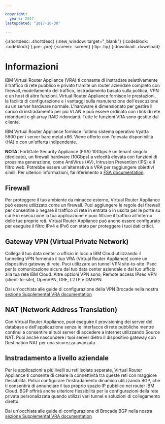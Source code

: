 ```yaml
---

copyright:
  years: 2017
lastupdated: "2017-10-30"

---
```


{:shortdesc: .shortdesc}
{:new_window: target="_blank"}
{:codeblock: .codeblock}
{:pre: .pre}
{:screen: .screen}
{:tip: .tip}
{:download: .download}

# Informazioni
IBM Virtual Router Appliance (VRA) ti consente di instradare selettivamente il traffico di rete pubblico e privato tramite un router aziendale completo con firewall, modellamento del traffico, instradamento basato sulla politica, VPN e un host di altre funzioni. Virtual Router Appliance fornisce le prestazioni, la facilità di configurazione e i vantaggi sulla manutenzione dell'esecuzione su un server hardware normale. L'hardware è dimensionato per gestire il carico di instradamento per più VLAN e può essere ordinato con i link di rete ridondanti e gli array RAID ridondanti. Tutte le funzioni VRA sono gestite dal cliente. 

IBM Virtual Router Appliance fornisce l'ultimo sistema operativo Vyatta 5600 per i server bare metal x86. Viene offerto con l'elevata disponibilità (HA) o con un'offerta indipendente.

**NOTA:** FortiGate Security Appliance (FSA) 10Gbps è un tenant singolo (dedicato), un firewall hardware (10Gbps) a velocità elevata con funzioni di prossima generazione, come AntiVirus (AV), Intrusion Prevention (IPS) e il filtro web. Potrebbe essere un'alternativa a VRA per raggiungere obiettivi simili. Per ulteriori informazioni, fai riferimento a [FSA documentation](https://console.bluemix.net/docs/infrastructure/fortigate-10g/getting-started.html#getting-started).

## Firewall
Per proteggere il tuo ambiente da minacce esterne, Virtual Router Appliance può essere utilizzato come un firewall. Puoi aggiungere le regole del firewall per consentire o negare il traffico di rete in entrata o in uscita per le porte su cui è in esecuzione la tua applicazione e puoi filtrare il traffico all'interno delle tue proprie reti. Virtual Router Appliance può anche essere configurato per eseguire il filtro IPv4 e IPv6 con stato per proteggere i tuoi dati critici.

## Gateway VPN (Virtual Private Network)
Collega il tuo data center o ufficio in loco a IBM Cloud utilizzando il tunneling VPN fornendo il tuo VRA (Virtual Router Appliance) come un dispositivo gateway di rete. Puoi utilizzare un tunnel VPN site-to-site IPsec per la comunicazione sicura dal tuo data center aziendale o dal tuo ufficio alla tua rete IBM Cloud. Altre opzioni VPN sono; Remote access IPsec VPN (client-to-site), OpenVPN, GRE, L2TP e DMVPN.

Dai un'occhiata alle guide di configurazione della VPN Brocade nella nostra [sezione Supplemental VRA documentation](https://console.bluemix.net/docs/infrastructure/virtual-router-appliance/vra-docs.html#supplemental-vra-documentation)

## NAT (Network Address Translation)
Con Virtual Router Appliance, puoi eseguire il provisioning dei server del database e dell'applicazione senza le interfacce di rete pubbliche mentre continui a consentire ai tuoi server di accedere a internet utilizzando Source NAT. Puoi anche nascondere i tuoi server dietro il dispositivo gateway con Destination NAT per una sicurezza avanzata.

## Instradamento a livello aziendale

Per le applicazioni a più livelli su reti isolate separate, Virtual Router Appliance ti consente di creare la connettività tra queste reti con maggiore flessibilità. Potrai configurare l'instradamento dinamico utilizzando BGP, che ti consentirà di annunciare il tuo proprio spazio IP pubblico nei router IBM Cloud. BGP offrirà anche ulteriore flessibilità per le configurazioni della rete privata personalizzata quando utilizzi vari tunnel e soluzioni di collegamento diretto.

Dai un'occhiata alle guide di configurazione di Brocade BGP nella nostra [sezione Supplemental VRA documentation](https://console.bluemix.net/docs/infrastructure/virtual-router-appliance/vra-docs.html#supplemental-vra-documentation)
